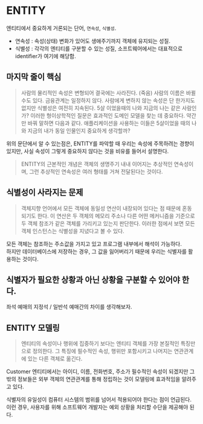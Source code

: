   # ENTITY

  엔티티에서 중요하게 거론되는 단어, `연속성`, `식별성`. 

  - 연속성 : 속성(상태) 변화가 있어도 생애주기까지 객체에 유지되는 성질.
  - 식별성 : 각각의 엔티티를 구분할 수 있는 성질, 소프트웨어에서는 대표적으로 identifier가 여기에 해당함.

  ## 마지막 줄이 핵심

  > 사람의 물리적인 속성은 변형되어 결국에는 사라진다. (죽음) 사람의 이름은 바뀔수도 있다. 금융관계는 일정하지 않다. 사람에게 변하지 않는 속성은 단 한가지도 없지만 식별성은 여전히 지속된다. 5살 이었을때의 나와 지금의 나는 같은 사람인가? 이러한 형이상학적인 질문은 효과적인 도메인 모델을 찾는 데 중요하다. 약간만 바꿔 말하면 다음과 같다. 애플리케이션을 사용하는 이들은 5살이었을 때의 나와 지금의 내가 동일 인물인지 중요하게 생각할까? 

  위의 문단에서 알 수 있는점은, ENTITY를 파악할 때 우리는 속성에 주목하려는 경향이 있지만, 사실 속성이 그렇게 중요하지 않다는 것을 비유를 들어서 설명한다.

  > ENTITY의 근본적인 개념은 객체의 생명주기 내내 이어지는 추상적인 연속성이며, 그런 추상적인 연속성은 여러 형태를 거쳐 전달된다는 것이다.

  ## 식별성이 사라지는 문제

  > 객체지향 언어에서 모든 객체에 동일성 연산이 내장되어 있다는 점 때문에 혼동되기도 한다. 이 연산은 두 객체의 메모리 주소나 다른 어떤 메커니즘을 기준으로 두 객체 참조가 같은 객체를 가리키고 있는지 판단한다. 이러한 점에서 보면 모든 객체 인스턴스는 식별성을 지녔다고 볼 수 있다. 

  모든 객체는 참조하는 주소값을 가지고 있고 프로그램 내부에서 해석이 가능하다.  
  하지만 데이터베이스에 저장하는 경우, 그 값을 잃어버리기 때문에 우리는 식별자를 활용하는 것이다.  

  ## 식별자가 필요한 상황과 아닌 상황을 구분할 수 있어야 한다.
  
  좌석 예매의 지정석 / 일반석 예매간의 차이를 생각해보자.

  ## ENTITY 모델링

  > 엔티티의 속성이나 행위에 집중하기 보다는 엔티티 객체를 가장 본질적인 특징만으로 정의한다. 그 특징에 필수적인 속성, 행위만 포함시키고 나머지는 연관관계에 있는 다른 객체로 옮긴다.

  Customer 엔티티에서는 아이디, 이름, 전화번호, 주소가 필수적인 속성이 되겠지만 그 밖의 정보들은 외부 객체의 연관관계를 통해 정립하는 것이 모델링에 효과적임을 알려주고 있다.

  식별자의 유일성이 컴퓨터 시스템의 범위를 넘어서 적용되어야 한다는 점이 언급된다.  
  이런 경우, 사용자를 위해 소프트웨어 개발자는 예외 상황을 처리할 수단을 제공해야 된다.

